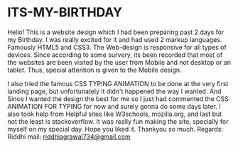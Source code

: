 # ITS-MY-BIRTHDAY
Hello!
This is a website design which I had been preparing past 2 days for my Birthday.
I was really excited for it and had used 2 markup languages. Famously HTML5 and CSS3. The Web-design is responsive for all types of devices. 
Since according to some survery, its been recorded that most of the websites are been visited by the user from Mobile and not desktop or an tablet. 
Thus, special attention is given to the Mobile design. 

I also tried the famous CSS TYPING ANIMATION to be done at the very first landing page, but unfortunately it didn't happened the way I wanted. 
And Since I wanted the design the best for me so I just had commented the CSS ANIMATION FOR TYPING for now and surely gonna do some days later. 
I also took help from Helpful sites like W3schools, mozilla.org, and last but not the least is stackoverflow. 
It was really fun making the site, specially for myself on my special day. 
Hope you liked it. 
Thankyou so much. 
Regards: Riddhi
mail: riddhiagrawal734@gmail.com
